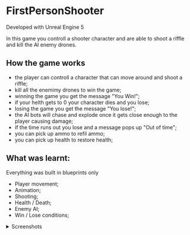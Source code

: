 # FirstPersonShooter

Developed with Unreal Engine 5

In this game you controll a shooter character and are able to shoot a riffle and kill the AI enemy drones.

## How the game works

- the player can controll a character that can move around and shoot a riffle;
- kill all the enemimy drones to win the game;
- winning the game you get the message "You Win!";
- if your helth gets to 0 your character dies and you lose;
- losing the game you get the message "You lose!";
- the AI bots will chase and explode once it gets close enough to the player causing damage;
- if the time runs out you lose and a message pops up "Out of time";
- you can pick up ammo to refil ammo;
- you can pick up health to restore health;

## What was learnt:

Everything was built in blueprints only
- Player movement;
- Animation;
- Shooting;
- Health / Death;
- Enemy AI;
- Win / Lose conditions;

<details>
  <summary>Screenshots</summary>
  
  ![SCR-20230414-tsue](https://user-images.githubusercontent.com/27180625/232177504-bf8bc655-85b0-473f-952b-6793b6ea9cd9.jpeg)
  
  ![SCR-20230414-ttfs](https://user-images.githubusercontent.com/27180625/232177568-b88f5b83-6e21-470a-b97e-420fea4eaaee.jpeg)
  
  ![image](https://user-images.githubusercontent.com/27180625/232177598-b0845cbb-7c8f-42f2-bf64-694fdec668c0.png)
  
  ![image](https://user-images.githubusercontent.com/27180625/232177710-18185a22-8d46-4403-bdb8-b1d9b32cda28.png)
  
  ![image](https://user-images.githubusercontent.com/27180625/232177734-d33414ca-7ae4-43fd-a70a-5dabc59bdf10.png)
  
  ![image](https://user-images.githubusercontent.com/27180625/232177754-c724ee27-45e6-46bb-8428-859fa66a0b05.png)

  ![image](https://user-images.githubusercontent.com/27180625/232177772-d150c0cc-0192-4493-8b92-af69e22a25ac.png)
</details>
